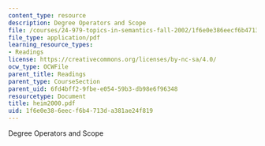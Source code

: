 ```yaml
---
content_type: resource
description: Degree Operators and Scope
file: /courses/24-979-topics-in-semantics-fall-2002/1f6e0e386eecf6b4713da381ae24f819_heim2000.pdf
file_type: application/pdf
learning_resource_types:
- Readings
license: https://creativecommons.org/licenses/by-nc-sa/4.0/
ocw_type: OCWFile
parent_title: Readings
parent_type: CourseSection
parent_uid: 6fd4bff2-9fbe-e054-59b3-db98e6f96348
resourcetype: Document
title: heim2000.pdf
uid: 1f6e0e38-6eec-f6b4-713d-a381ae24f819
---
```

Degree Operators and Scope